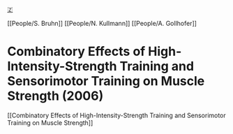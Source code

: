 [🇿](zotero://select/library/items/SE3IG8B9)

[[People/S. Bruhn]] [[People/N. Kullmann]] [[People/A. Gollhofer]] 
# Combinatory Effects of High-Intensity-Strength Training and Sensorimotor Training on Muscle Strength (2006)

[[Combinatory Effects of High-Intensity-Strength Training and Sensorimotor Training on Muscle Strength]]